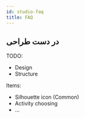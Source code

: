```yaml
---
id: studio-faq
title: FAQ
---
```


##  در دست طراحی

TODO:
- Design
- Structure

Items:
- Silhouette icon (Common)
- Activity choosing
- ...